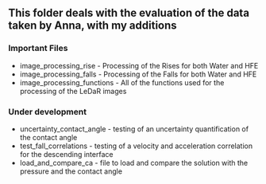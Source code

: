 ## This folder deals with the evaluation of the data taken by Anna, with my additions

### Important Files
* image_processing_rise - Processing of the Rises for both Water and HFE
* image_processing_falls - Processing of the Falls for both Water and HFE
* image_processing_functions - All of the functions used for the processing of the LeDaR images 

### Under development
* uncertainty_contact_angle - testing of an uncertainty quantification of the contact angle
* test_fall_correlations - testing of a velocity and acceleration correlation for the descending interface
* load_and_compare_ca - file to load and compare the solution with the pressure and the contact angle